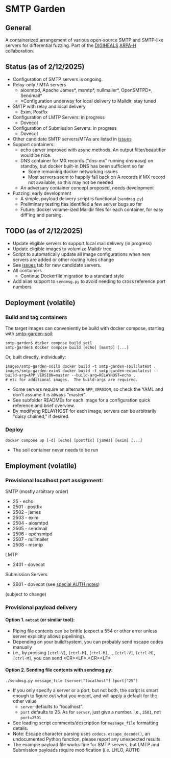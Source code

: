 # SMTP Garden

## General

A containerized arrangement of various open-source SMTP and SMTP-like servers for differential fuzzing.  Part of the [DIGIHEALS](https://github.com/narfindustries/digiheals-public) [ARPA-H](https://arpa-h.gov/) collaboration.

## Status (as of 2/12/2025)
- Configuration of SMTP servers is ongoing.
- Relay-only / MTA servers
  - aiosmtpd, Apache James\*, msmtp\*, nullmailer\*, OpenSMTPD\*, Sendmail\*
  - \*Configuration underway for local delivery to Maildir, stay tuned
- SMTP with relay and local delivery
  - Exim, Postfix
- Configuration of LMTP Servers: in progress
  - Dovecot
- Configuration of Submission Servers: in progress
  - Dovecot
- Other candidate SMTP servers/MTAs are listed in [issues](https://github.com/kenballus/smtp-garden/issues)
- Support containers:
  - echo server improved with async methods.  An output filter/beautifier would be nice.
  - DNS container for MX records ("dns-mx" running dnsmasq) on standby, but docker built-in DNS has been sufficient so far
    - Some remaining docker networking issues
    - Most servers seem to happily fall back on A records if MX record not available, so this may not be needed
  - An adversary container concept proposed, needs development
- Fuzzing: early development
  - A simple, payload delivery script is functional (`sendmsg.py`)
  - Preliminary testing has identified a few server bugs so far
  - Future: docker volume-ized Maildir files for each container, for easy diff'ing and parsing.

## TODO (as of 2/12/2025)
- Update eligible servers to support local mail delivery (in progress)
- Update eligible images to volumize Maildir tree
- Script to automatically update all image configurations when new servers are added or other routing rules change
- See [issues](https://github.com/kenballus/smtp-garden/issues) tab for new candidate servers.
- All containers
  - Continue Dockerfile migration to a standard style
- Add alias support to `sendmsg.py` to avoid needing to cross reference port numbers

## Deployment (volatile)

### Build and tag containers

The target images can conveniently be build with docker compose, starting with [smtp-garden-soil](images/smtp-garden-soil):
```
smtp-garden$ docker compose build soil
smtp-garden$ docker compose build [echo] [msmtp] [...]
```
Or, built directly, individually:
```
images/smtp-garden-soil$ docker build -t smtp-garden-soil:latest .
images/smtp-garden-exim$ docker build -t smtp-garden-exim:latest --build-arg=APP_VERSION=master --build-arg=RELAYHOST=echo .
# etc for additional images.  The build-args are required.
```

- Some servers require an alternate `APP_VERSION`, so check the YAML and don't assume it is always "master".
- See subfolder READMEs for each image for a configuration quick reference and brief overview.
- By modifying RELAYHOST for each image, servers can be arbitrarily "daisy chained," if desired.

### Deploy

```
docker compose up [-d] [echo] [postfix] [james] [exim] [...]
```
- The soil container never needs to be run

## Employment (volatile)
### Provisional localhost port assignment:
SMTP (mostly arbitrary order)
- 25 - echo
- 2501 - postfix
- 2502 - james
- 2503 - exim
- 2504 - aiosmtpd
- 2505 - sendmail
- 2506 - opensmtpd
- 2507 - nullmailer
- 2508 - msmtp

LMTP
- 2401 - dovecot

Submission Servers
- 2601 - dovecot (see [special AUTH notes](images/dovecot))

(subject to change)

### Provisional payload delivery

#### Option 1. `netcat` (or similar tool): 
- Piping file contents can be brittle (expect a 554 or other error unless server explicitly allows pipelining).
- Depending on your build/system, you can probably send escape codes manually
- i.e., by pressing `[ctrl-V]`, `[ctrl-M]`, `[ctrl-M]`, `.`, `[ctrl-V]`, `[ctrl-M]`, `[ctrl-M]`, you can send \<CR>\<LF>.\<CR>\<LF>

#### Option 2. Sending file contents with sendmsg.py:

```
./sendmsg.py message_file [server|"localhost"] [port|"25"]
```
- If you only specify a server or a port, but not both, the script is smart enough to figure out what you meant, and will apply a default for the other value
  - `server` defaults to "localhost".
  - `port` defaults to 25. As for `server`, just give a number. i.e., `2501`, not `port=2501`
- See leading script comments/description for `message_file` formatting details.
- Note: Escape character parsing uses `codecs.escape_decode()`, an undocumented Python function, please report any unexpected results.
- The example payload file works fine for SMTP servers, but LMTP and Submission payloads require modification (i.e. LHLO, AUTH)
